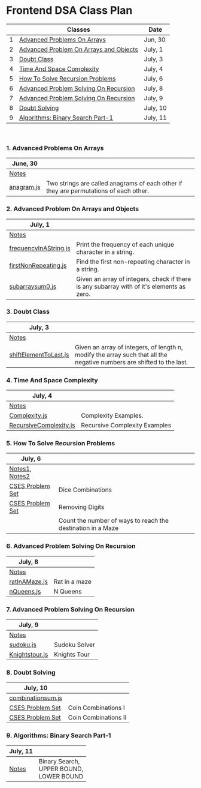 # Frontend DSA Class Plan

|  | Classes | Date |
| --- | --- | --- |
| 1 | [Advanced Problems On Arrays](/Jun30/) | Jun, 30 |
| 2 | [Advanced Problem On Arrays and Objects](/July1/) | July, 1 |
| 3 | [Doubt Class](/July3/) | July, 3 |
| 4 | [Time And Space Complexity](/July4/) | July, 4 |
| 5 | [How To Solve Recursion Problems](/July6/) | July, 6 |
| 6 | [Advanced Problem Solving On Recursion](/July8/) | July, 8 |
| 7 | [Advanced Problem Solving On Recursion](/July9/) | July, 9 |
| 8 | [Doubt Solving](/July10/) | July, 10 |
| 9 | [Algorithms: Binary Search Part-1](/July11/) | July, 11 |

<br>

### 1. Advanced Problems On Arrays

| June, 30 |  |
| --- | --- |
| [Notes](Jun30/Advanced%20Problems%20On%20Arrays.pdf) |  |
| [anagram.js](/Jun30/anagrams.js) | Two strings are called anagrams of each other if they are permutations of each other. |

### 2. Advanced Problem On Arrays and Objects

| July, 1 |  |
| --- | --- |
| [Notes](July1/Advanced_Problems_on_Arrays_and_Objects.pdf) |  |
| [frequencyInAString.js](/July1/frequencyInAString.js) | Print the frequency of each unique character in a string. |
| [firstNonRepeating.js](/July1/firstNonRepeating.js) | Find the first non-repeating character in a string. |
| [subarraysum0.js](July1/subarraysum0.js) | Given an array of integers, check if there is any subarray with of it's elements as zero. |

### 3. Doubt Class
| July, 3 |  |
| --- | --- |
| [Notes](July3/Doubt_Class.pdf) |  |
| [shiftElementToLast.js](July3/shiftElementToLast.js) | Given an array of integers, of length n, modify the array such that all the negative numbers are shifted to the last. |

### 4. Time And Space Complexity

| July, 4 |  |
| --- | --- |
| [Notes](July4/Time_And_Space_Complexity.pdf) |  |
| [Complexity.js](July4/Complexity.js) | Complexity Examples. |
| [RecursiveComplexity.js](July4/RecursiveComplexity.js) | Recursive Complexity Examples |

### 5. How To Solve Recursion Problems

| July, 6 |  |
| --- | --- |
| [Notes1](july6/How_to_Solve_Recursion_Problems.pdf), [Notes2](july6/Untitled%20(267).pdf) |  |
| [CSES Problem Set](https://cses.fi/problemset/task/1633) | Dice Combinations |
| [CSES Problem Set](https://cses.fi/problemset/task/1637) | Removing Digits |
|  | Count the number of ways to reach the destination in a Maze |

### 6. Advanced Problem Solving On Recursion

| July, 8 |  |
| --- | --- |
| [Notes](July8/Untitled%20(269).pdf) |  |
| [ratInAMaze.js](July8/ratInAMaze.js) | Rat in a maze |
| [nQueens.js](July8/nqueen.js) | N Queens |

### 7. Advanced Problem Solving On Recursion

| July, 9 |  |
| --- | --- |
| [Notes](July9/1.pdf) |  |
| [sudoku.js](July9/sudoku.js) | Sudoku Solver |
| [Knightstour.js](July9/knightstour.js) | Knights Tour |

### 8. Doubt Solving

| July, 10 |  |
| --- | --- |
| [combinationsum.js](July10/combinationsum.js) |  |
| [CSES Problem Set](https://cses.fi/problemset/task/1635) | Coin Combinations I |
| [CSES Problem Set](https://cses.fi/problemset/task/1636) | Coin Combinations II |

### 9. Algorithms: Binary Search Part-1
| July, 11 |  |
| --- | --- |
| [Notes](July11/Searching.pdf) | Binary Search, <BR>UPPER BOUND, <BR>LOWER BOUND |
